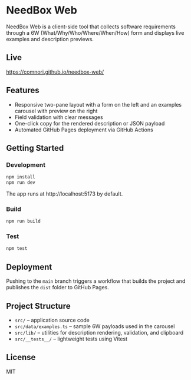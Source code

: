 # NeedBox Web

NeedBox Web is a client-side tool that collects software requirements through a 6W (What/Why/Who/Where/When/How) form and displays live examples and description previews.

## Live

https://comnori.github.io/needbox-web/

## Features

- Responsive two-pane layout with a form on the left and an examples carousel with preview on the right
- Field validation with clear messages
- One-click copy for the rendered description or JSON payload
- Automated GitHub Pages deployment via GitHub Actions

## Getting Started

### Development

```bash
npm install
npm run dev
```

The app runs at http://localhost:5173 by default.

### Build

```bash
npm run build
```

### Test

```bash
npm test
```

## Deployment

Pushing to the `main` branch triggers a workflow that builds the project and publishes the `dist` folder to GitHub Pages.

## Project Structure

- `src/` – application source code
- `src/data/examples.ts` – sample 6W payloads used in the carousel
- `src/lib/` – utilities for description rendering, validation, and clipboard
- `src/__tests__/` – lightweight tests using Vitest

## License

MIT
